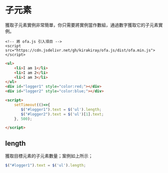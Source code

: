# 子元素

獲取子元素實例非常簡單，你只需要將實例當作數組，通過數字獲取它的子元素實例。

<html-viewer>

```
<!-- 將 ofa.js 引入項目 -->
<script src="https://cdn.jsdelivr.net/gh/kirakiray/ofa.js/dist/ofa.min.js"></script>
```

```html
<ul>
    <li>I am 1</li>
    <li>I am 2</li>
    <li>I am 3</li>
</ul>
<div id="logger1" style="color:red;"></div>
<div id="logger2" style="color:blue;"></div>

<script>
    setTimeout(()=>{
       $("#logger1").text = $('ul').length;
       $("#logger2").text = $('ul')[1].text;
    }, 500);

</script>
```

</html-viewer>

## length

獲取目標元素的子元素數量；案例如上所示；

```javascript
$("#logger1").text = $('ul').length;
```